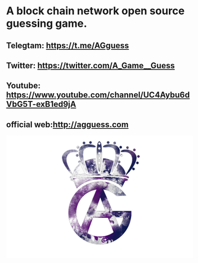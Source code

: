 # A block chain  network open source guessing game.       
## Telegtam: https://t.me/AGguess              
## Twitter: https://twitter.com/A_Game__Guess
## Youtube: https://www.youtube.com/channel/UC4Aybu6dVbG5T-exB1ed9jA
## official web:http://agguess.com

![](static/ag.png)
